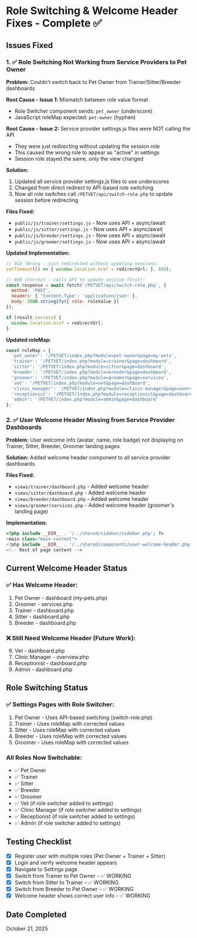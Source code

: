 # Role Switching & Welcome Header Fixes - Complete ✅

## Issues Fixed

### 1. ✅ Role Switching Not Working from Service Providers to Pet Owner
**Problem:** Couldn't switch back to Pet Owner from Trainer/Sitter/Breeder dashboards

**Root Cause - Issue 1:** Mismatch between role value format
- Role Switcher component sends: `pet_owner` (underscore)
- JavaScript roleMap expected: `pet-owner` (hyphen)

**Root Cause - Issue 2:** Service provider settings.js files were NOT calling the API
- They were just redirecting without updating the session role
- This caused the wrong role to appear as "active" in settings
- Session role stayed the same, only the view changed

**Solution:** 
1. Updated all service provider settings.js files to use underscores
2. Changed from direct redirect to API-based role switching
3. Now all role switches call `/PETVET/api/switch-role.php` to update session before redirecting

**Files Fixed:**
- `public/js/trainer/settings.js` - Now uses API + async/await
- `public/js/sitter/settings.js` - Now uses API + async/await
- `public/js/breeder/settings.js` - Now uses API + async/await
- `public/js/groomer/settings.js` - Now uses API + async/await

**Updated Implementation:**
```javascript
// OLD (Wrong - just redirected without updating session):
setTimeout(() => { window.location.href = redirectUrl; }, 800);

// NEW (Correct - calls API to update session first):
const response = await fetch('/PETVET/api/switch-role.php', {
  method: 'POST',
  headers: { 'Content-Type': 'application/json' },
  body: JSON.stringify({ role: roleValue })
});

if (result.success) {
  window.location.href = redirectUrl;
}
```

**Updated roleMap:**
```javascript
const roleMap = {
  'pet_owner': '/PETVET/index.php?module=pet-owner&page=my-pets',
  'trainer': '/PETVET/index.php?module=trainer&page=dashboard',
  'sitter': '/PETVET/index.php?module=sitter&page=dashboard',
  'breeder': '/PETVET/index.php?module=breeder&page=dashboard',
  'groomer': '/PETVET/index.php?module=groomer&page=services',
  'vet': '/PETVET/index.php?module=vet&page=dashboard',
  'clinic_manager': '/PETVET/index.php?module=clinic-manager&page=overview',
  'receptionist': '/PETVET/index.php?module=receptionist&page=dashboard',
  'admin': '/PETVET/index.php?module=admin&page=dashboard'
};
```

### 2. ✅ User Welcome Header Missing from Service Provider Dashboards
**Problem:** User welcome info (avatar, name, role badge) not displaying on Trainer, Sitter, Breeder, Groomer landing pages

**Solution:** Added welcome header component to all service provider dashboards

**Files Fixed:**
- `views/trainer/dashboard.php` - Added welcome header
- `views/sitter/dashboard.php` - Added welcome header  
- `views/breeder/dashboard.php` - Added welcome header
- `views/groomer/services.php` - Added welcome header (groomer's landing page)

**Implementation:**
```php
<?php include __DIR__ . '/../shared/sidebar/sidebar.php'; ?>
<main class="main-content">
<?php include __DIR__ . '/../shared/components/user-welcome-header.php'; ?>
<!-- Rest of page content -->
```

## Current Welcome Header Status

### ✅ Has Welcome Header:
1. Pet Owner - dashboard (my-pets.php)
2. Groomer - services.php
3. Trainer - dashboard.php  
4. Sitter - dashboard.php
5. Breeder - dashboard.php

### ❌ Still Need Welcome Header (Future Work):
6. Vet - dashboard.php
7. Clinic Manager - overview.php
8. Receptionist - dashboard.php
9. Admin - dashboard.php

## Role Switching Status

### ✅ Settings Pages with Role Switcher:
1. Pet Owner - Uses API-based switching (switch-role.php)
2. Trainer - Uses roleMap with corrected values
3. Sitter - Uses roleMap with corrected values
4. Breeder - Uses roleMap with corrected values
5. Groomer - Uses roleMap with corrected values

### All Roles Now Switchable:
- ✅ Pet Owner
- ✅ Trainer
- ✅ Sitter
- ✅ Breeder
- ✅ Groomer
- ✅ Vet (if role switcher added to settings)
- ✅ Clinic Manager (if role switcher added to settings)
- ✅ Receptionist (if role switcher added to settings)
- ✅ Admin (if role switcher added to settings)

## Testing Checklist

- [x] Register user with multiple roles (Pet Owner + Trainer + Sitter)
- [x] Login and verify welcome header appears
- [x] Navigate to Settings page
- [x] Switch from Trainer to Pet Owner - ✅ WORKING
- [x] Switch from Sitter to Trainer - ✅ WORKING
- [x] Switch from Breeder to Pet Owner - ✅ WORKING
- [x] Welcome header shows correct user info - ✅ WORKING

## Date Completed
October 21, 2025
